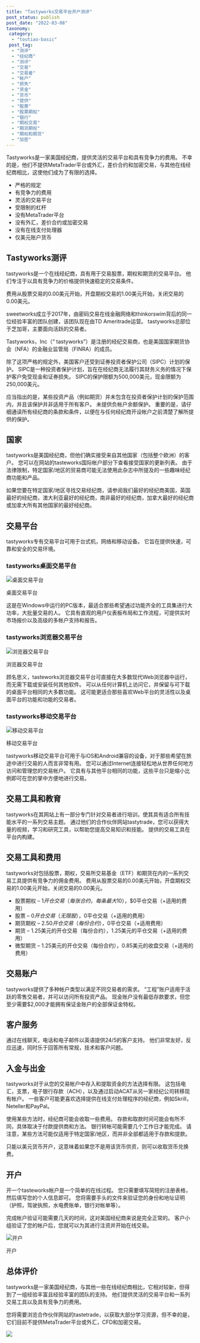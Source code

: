 ```yaml
---
title: "Tastyworks交易平台开户测评"
post_status: publish
post_date: "2022-03-08"
taxonomy:
 category: 
  - "toutiao-basic"
 post_tag: 
  - "测评"
  - "经纪商"
  - "测评"
  - "交易"
  - "交易者"
  - "帐户"
  - "损失"
  - "资金"
  - "货币"
  - "提供"
  - "股票"
  - "股票期权"
  - "银行"
  - "期权交易"
  - "期货期权"
  - "期权和期货"
  - "加密"
---
```


Tastyworks是一家美国经纪商，提供灵活的交易平台和具有竞争力的费用。 不幸的是，他们不提供MetaTrader平台或外汇，差价合约和加密交易，与其他在线经纪商相比，这使他们成为了有限的选择。
- 严格的规定
- 有竞争力的费用
- 灵活的交易平台
- 受限制的杠杆
- 没有MetaTrader平台
- 没有外汇，差价合约或加密交易
- 没有在线支付处理器
- 仅美元账户货币


## Tastyworks测评

tastyworks是一个在线经纪商，具有用于交易股票，期权和期货的交易平台。 他们专注于以具有竞争力的价格提供快速稳定的交易条件。

费用从股票交易的0.00美元开始，开盘期权交易的1.00美元开始，关闭交易的0.00美元。

sweetworks成立于2017年，由密码交易在线金融网络和thinkorswim背后的同一位经验丰富的团队创建，该团队现在由TD Ameritrade运营。 tastyworks总部位于芝加哥，主要面向活跃的交易者。

Tastyworks，Inc（“ tastyworks”）是注册的经纪交易商，也是美国国家期货协会（NFA）的金融业监管局（FINRA）的成员。

除了这项严格的规定外，美国客户还受到证券投资者保护公司（SIPC）计划的保护。 SIPC是一种投资者保护计划，旨在在经纪商无法履行其财务义务的情况下保护客户免受现金和证券损失。 SIPC的保护限额为500,000美元，现金限额为250,000美元。

应当指出的是，某些投资产品（例如期货）并未包含在投资者保护计划的保护范围内，并且该保护并非适用于所有客户。 未提供负帐户余额保护。 重要的是，请仔细通读所有经纪商的条款和条件，以便在与任何经纪商开设帐户之前清楚了解所提供的保护。

## 国家

tastyworks是美国经纪商，但他们确实接受来自其他国家（包括整个欧洲）的客户。 您可以在网站的tasteworks国际帐户部分下查看接受国家的更新列表。 由于法律限制，特定国家/地区的贸易商可能无法使用此杂志中所提及的一些趣味经纪商功能和产品。

如果您要在特定国家/地区寻找交易经纪商，请参阅我们最好的经纪商美国，英国最好的经纪商，澳大利亚最好的经纪商，南非最好的经纪商，加拿大最好的经纪商或加拿大所有其他国家的最好经纪商。

## 交易平台

tastyworks专有交易平台可用于台式机，网络和移动设备。 它旨在提供快速，可靠和安全的交易环境。

### tastyworks桌面交易平台

![桌面交易平台](https://cdn.fendou.la/funstoutiao/2020/10/tastyworks-Desktop-Trading-Platform.png "桌面交易平台")

桌面交易平台

这是在Windows中运行的PC版本，最适合那些希望通过功能齐全的工具集进行大功率，大批量交易的人。 它具有直观的用户仪表板布局和工作流程，可提供实时市场报价以及高级的多帐户支持和报告。

### tastyworks浏览器交易平台

![浏览器交易平台](https://cdn.fendou.la/funstoutiao/2020/10/tastyworks-Browser-Trading-Platform.png "浏览器交易平台")

浏览器交易平台

顾名思义，tasteworks浏览器交易平台可直接在大多数现代Web浏览器中运行，而无需下载或安装任何其他软件。 可以从任何计算机上访问它，并保留与可下载的桌面平台相同的大多数功能。 这可能更适合那些喜欢Web平台的灵活性以及桌面平台的功能和功能的交易者。

### tastyworks移动交易平台

![移动交易平台](https://cdn.fendou.la/funstoutiao/2020/10/tastyworks-Mobile-Trading-Platform.png "移动交易平台")

移动交易平台

tastyworks移动交易平台可用于与iOS和Android兼容的设备，对于那些希望在旅途中进行交易的人而言非常有用。 您可以通过Internet连接轻松地从世界任何地方访问和管理您的交易帐户。 它具有与其他平台相同的功能，这些平台只是缩小比例即可在您的掌中方便地进行交易。

## 交易工具和教育

tastyworks在其网站上有一部分专门针对交易者进行培训，使其具有适合所有技能水平的一系列交易主题。 通过他们的合作伙伴网站tastytrade，您可以获得大量的视频，学习和研究工具，以帮助您提高交易知识和技能。 提供的交易工具在平台内构建。

## 交易工具和费用

tastyworks对包括股票，期权，交易所交易基金（ETF）和期货在内的一系列交易工具提供有竞争力的佣金费用。 费用从股票交易的0.00美元开始，开盘期权交易的1.00美元开始，关闭交易的0.00美元。
- 股票期权 – $1开仓交易（每张合约，每条最大$10），$0平仓交易（+适用的费用）
- 股票 – $0开仓交易（无限股），$0平仓交易（+适用的费用）
- 期货期权 – $2.50开仓交易（每份合约），$0平仓交易（+适用费用）
- 期货 – 1.25美元的开仓交易（每份合约），1.25美元的平仓交易（+适用的费用）
- 微型期货 – 1.25美元的开仓交易（每份合约），0.85美元的收盘交易（+适用的费用）

## 交易账户

tastyworks提供了多种帐户类型以满足不同交易者的需求。 “工程”账户适用于活跃的零售交易者，并可以访问所有投资产品。 现金账户没有最低存款要求，但您至少需要$2,000才能拥有保证金账户的全部保证金特权。

## 客户服务

通过在线聊天，电话和电子邮件以英语提供24/5的客户支持。 他们非常友好，反应迅速，同时乐于回答所有常规，技术和客户问题。

## 入金与出金

tastyworks对于从您的交易帐户中存入和提取资金的方法选择有限。 这包括电汇，支票，电子银行存款（ACH），以及通过启动ACAT从另一家经纪公司转移现有帐户。 一些客户可能更喜欢选择提供在线支付处理程序的经纪商，例如Skrill，Neteller和PayPal。

使用某些方法时，经纪商可能会收取一些费用。 存款和取款时间可能会有所不同，具体取决于付款提供商和方法。 银行转帐可能需要几个工作日才能完成。 请注意，某些方法可能仅适用于特定国家/地区，而并非全部都适用于存款和提款。

只能以美元货币开户，这意味着如果您不是用该货币供资，则可以收取货币兑换费。

## 开户

开一个tasteworks帐户是一个简单的在线过程。 您只需要填写简短的注册表格，然后填写您的个​​人信息即可。 您将需要手头的文件来验证您的身份和地址证明（护照，驾驶执照，水电费账单，银行对帐单等）。

完成帐户验证可能需要几天的时间，这对美国经纪商来说是完全正常的。 客户小组验证了您的帐户后，您就可以为其进行注资并开始在线交易。

![开户](https://cdn.fendou.la/funstoutiao/2020/10/tastyworks-Account-Opening.png "开户")

开户

## 总体评价

tastyworks是一家美国经纪商，与其他一些在线经纪商相比，它相对较新，但得到了一组经验丰富且经验丰富的团队的支持。 他们提供灵活的交易平台和一系列交易工具以及具有竞争力的费用。

您将需要浏览合作伙伴网站的tastetrade，以获取大部分学习资源，但不幸的是，它们目前不提供MetaTrader平台或外汇，CFD和加密交易。

![](https://cdn.fendou.la/funstoutiao/2020/10/tastyworks-Logo.png)
